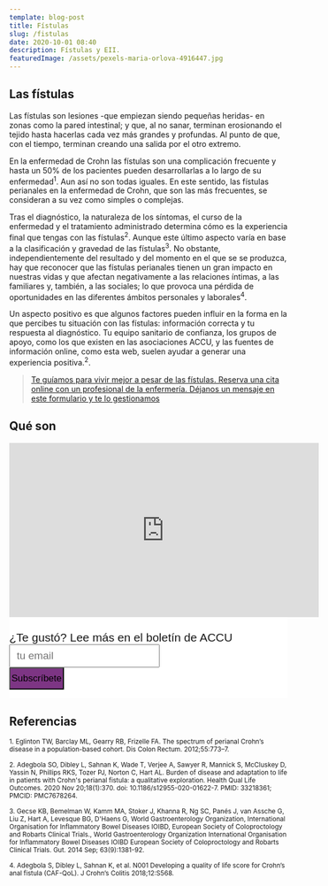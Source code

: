 ```yaml
---
template: blog-post
title: Fístulas
slug: /fistulas
date: 2020-10-01 08:40
description: Fístulas y EII. 
featuredImage: /assets/pexels-maria-orlova-4916447.jpg
---
```

## Las fístulas

Las fístulas son lesiones -que empiezan siendo pequeñas heridas- en zonas como la pared intestinal; y que, al no sanar, terminan erosionando el tejido hasta hacerlas cada vez más grandes y profundas. Al punto de que, con el tiempo, terminan creando una salida por el otro extremo.

En la enfermedad de Crohn las fístulas son una complicación frecuente y hasta un 50% de los pacientes pueden desarrollarlas a lo largo de su enfermedad<sup>1</sup>. Aun así no son todas iguales. En este sentido, las fístulas perianales en la enfermedad de Crohn, que son las más frecuentes, se consideran a su vez como simples o complejas. 

Tras el diagnóstico, la naturaleza de los síntomas, el curso de la enfermedad y el tratamiento administrado determina cómo es la experiencia final que tengas con las fístulas<sup>2</sup>. Aunque este último aspecto varía en base a la clasificación y gravedad de las fístulas<sup>3</sup>. No obstante, independientemente del resultado y del momento en el que se se produzca, hay que reconocer que las fístulas perianales tienen un gran impacto en nuestras vidas y que afectan negativamente a las relaciones íntimas, a las familiares y, también, a las sociales; lo que provoca una pérdida de oportunidades en las diferentes ámbitos personales y laborales<sup>4</sup>.   

Un aspecto positivo es que algunos factores pueden influir en la forma en la que percibes tu situación con las fístulas: información correcta y tu respuesta al diagnóstico. Tu equipo sanitario de confianza, los grupos de apoyo, como los que existen en las asociaciones ACCU, y las fuentes de información online, como esta web, suelen ayudar a generar una experiencia positiva.<sup>2</sup>. 

> [Te guíamos para vivir mejor a pesar de las fístulas. Reserva una cita online con un profesional de la enfermería. Déjanos un mensaje en este formulario y te lo gestionamos](/contact)


## Qué son

<div class="container_para_appointy" >

<iframe width="560" height="315" src="https://www.youtube.com/embed/vqs8yVHIwvE?start=34" gesture="media" frameborder="0" allow="accelerometer; autoplay; encrypted-media; gyroscope; picture-in-picture" allowfullscreen></iframe>

</div>

 <!-- Begin Mailchimp Signup Form -->

<link href="//cdn-images.mailchimp.com/embedcode/slim-10_7.css" rel="stylesheet" type="text/css">
<style type="text/css">
#mc_embed_signup{background:#fff; clear:left; font:14px Helvetica,Arial,sans-serif; }
/* Add your own Mailchimp form style overrides in your site stylesheet or in this style block.
  We recommend moving this block and the preceding CSS link to the HEAD of your HTML file. */
</style>
<div id="mc_embed_signup">
<form action="https://accuesp.us12.list-manage.com/subscribe/post?u=924f0f9e69877235b6063654f&amp;id=b07eee52b9" method="post" id="mc-embedded-subscribe-form" style="padding: 5% 0px 3%;" name="mc-embedded-subscribe-form" class="validate" target="_blank" novalidate>
    <div id="mc_embed_signup_scroll">
<label for="mce-EMAIL" style="font-size: 21px;">¿Te gustó? Lee más en el boletín de ACCU </label>
<input type="email" style="font-size: 19px; padding: 0 0.6em; min-height: 42px;" value="" name="EMAIL" class="email" id="mce-EMAIL" placeholder="tu email" required>
    <!-- real people should not fill this in and expect good things - do not remove this or risk form bot signups-->
    <div style="position: absolute; left: -5000px;" aria-hidden="true"><input type="text" name="b_924f0f9e69877235b6063654f_b07eee52b9" tabindex="-1" value=""></div>
    <div class="clear"><input type="submit" style="background-color: #7d3584 !important; font-size: 17px; min-height: 40px !important;padding: 2px;marging-top: 1%;"value="Subscríbete" name="subscribe" id="mc-embedded-subscribe" class="button"></div>
    </div>
</form>
</div>

## Referencias

<sub>1. Eglinton TW, Barclay ML, Gearry RB, Frizelle FA. The spectrum of perianal Crohn’s disease in a population-based cohort. Dis Colon Rectum. 2012;55:773–7.</sub>

<sub>2. Adegbola SO, Dibley L, Sahnan K, Wade T, Verjee A, Sawyer R, Mannick S, McCluskey D, Yassin N, Phillips RKS, Tozer PJ, Norton C, Hart AL. Burden of disease and adaptation to life in patients with Crohn's perianal fistula: a qualitative exploration. Health Qual Life Outcomes. 2020 Nov 20;18(1):370. doi: 10.1186/s12955-020-01622-7. PMID: 33218361; PMCID: PMC7678264.</sub>

<sub>3. Gecse KB, Bemelman W, Kamm MA, Stoker J, Khanna R, Ng SC, Panés J, van Assche G, Liu Z, Hart A, Levesque BG, D'Haens G, World Gastroenterology Organization, International Organisation for Inflammatory Bowel Diseases IOIBD, European Society of Coloproctology and Robarts Clinical Trials., World Gastroenterology Organization International Organisation for Inflammatory Bowel Diseases IOIBD European Society of Coloproctology and Robarts Clinical Trials. Gut. 2014 Sep; 63(9):1381-92.</sub>

<sub>4. Adegbola S, Dibley L, Sahnan K, et al. N001 Developing a quality of life score for Crohn’s anal fistula (CAF-QoL). J Crohn’s Colitis 2018;12:S568.</sub>

 